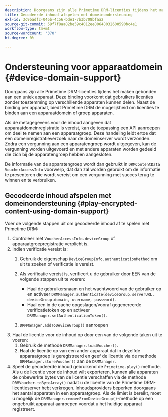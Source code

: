 ```yaml
---
description: Doorgaans zijn alle Primetime DRM-licenties tijdens het maken gebonden aan een uniek apparaat. Deze binding voorkomt dat gebruikers licenties zonder toestemming op verschillende apparaten kunnen delen. Naast de binding per apparaat, biedt Primetime DRM de mogelijkheid om licenties te binden aan een apparaatdomein of groep apparaten.
title: Gecodeerde inhoud afspelen met domeinondersteuning
exl-id: 3c9badfc-046b-4c56-bde1-7b3b708bfaa2
source-git-commit: 59f7f8aa82be59c4012ee80648032600590bc4e1
workflow-type: tm+mt
source-wordcount: '370'
ht-degree: 0%

---
```


# Ondersteuning voor apparaatdomein {#device-domain-support}

Doorgaans zijn alle Primetime DRM-licenties tijdens het maken gebonden aan een uniek apparaat. Deze binding voorkomt dat gebruikers licenties zonder toestemming op verschillende apparaten kunnen delen. Naast de binding per apparaat, biedt Primetime DRM de mogelijkheid om licenties te binden aan een apparaatdomein of groep apparaten.

Als de metagegevens voor de inhoud aangeven dat apparaatdomeinregistratie is vereist, kan de toepassing een API aanroepen om deel te nemen aan een apparaatgroep. Deze handeling leidt ertoe dat een domeinregistratieverzoek naar de domeinserver wordt verzonden. Zodra een vergunning aan een apparatengroep wordt uitgegeven, kan de vergunning worden uitgevoerd en met andere apparaten worden gedeeld die zich bij de apparatengroep hebben aangesloten.

De informatie van de apparatengroep wordt dan gebruikt in `DRMContentData` `VoucherAccessInfo` voorwerp, dat dan zal worden gebruikt om de informatie te presenteren die wordt vereist om een vergunning met succes terug te winnen en te verbruiken.

## Gecodeerde inhoud afspelen met domeinondersteuning {#play-encrypted-content-using-domain-support}

Voer de volgende stappen uit om gecodeerde inhoud af te spelen met Primetime DRM:

1. Controleer met `VoucherAccessInfo.deviceGroup` of apparaatgroepregistratie verplicht is.
1. Indien verificatie vereist is:
   1. Gebruik de eigenschap `DeviceGroupInfo.authenticationMethod` om uit te zoeken of verificatie is vereist.
   1. Als verificatie vereist is, verifieert u de gebruiker door EEN van de volgende stappen uit te voeren:

      * Haal de gebruikersnaam en het wachtwoord van de gebruiker op en activeer `DRMManager.authenticate(deviceGroup.serverURL, deviceGroup.domain, username, password)`.
      * Haal een in de cache opgeslagen/vooraf gegenereerde verificatietoken op en activeer `DRMManager.setAuthenticationToken()`.
   1. `DRMManager.addToDeviceGroup()` aanroepen
1. Haal de licentie voor de inhoud op door een van de volgende taken uit te voeren:
   1. Gebruik de methode `DRMManager.loadVoucher()`.
   1. Haal de licentie op van een ander apparaat dat in dezelfde apparaatgroep is geregistreerd en geef de licentie via de methode `DRMManager.storeVoucher()` aan de `DRMManager`.
1. Speel de gecodeerde inhoud gebruikend de `Primetime.play()` methode.
Als u de licentie voor de inhoud wilt exporteren, kunnen alle apparaten de onbewerkte bytes van de licentie verschaffen via de methode `DRMVoucher.toByteArray()` nadat u de licentie van de Primetime DRM-licentieserver hebt verkregen. Inhoudsproviders beperken doorgaans het aantal apparaten in een apparaatgroep. Als de limiet is bereikt, moet u mogelijk de `DRMManager.removeFromDeviceGroup()`-methode op een ongebruikt apparaat aanroepen voordat u het huidige apparaat registreert.
